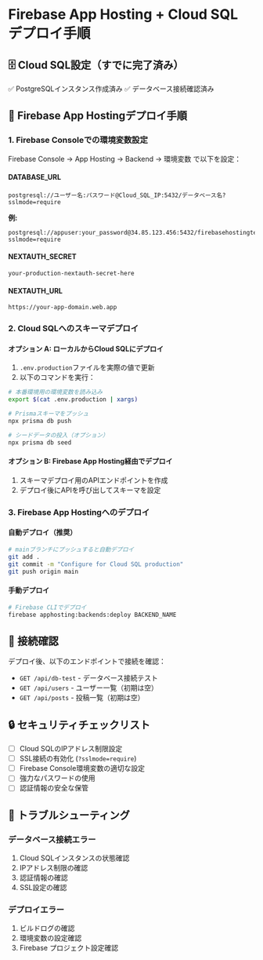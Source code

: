 # Firebase App Hosting + Cloud SQL デプロイ手順

## 🗄️ Cloud SQL設定（すでに完了済み）

✅ PostgreSQLインスタンス作成済み
✅ データベース接続確認済み

## 🚀 Firebase App Hostingデプロイ手順

### 1. Firebase Consoleでの環境変数設定

Firebase Console → App Hosting → Backend → 環境変数 で以下を設定：

#### DATABASE_URL
```
postgresql://ユーザー名:パスワード@Cloud_SQL_IP:5432/データベース名?sslmode=require
```

**例:**
```
postgresql://appuser:your_password@34.85.123.456:5432/firebasehostingtest?sslmode=require
```

#### NEXTAUTH_SECRET
```
your-production-nextauth-secret-here
```

#### NEXTAUTH_URL
```
https://your-app-domain.web.app
```

### 2. Cloud SQLへのスキーマデプロイ

#### オプション A: ローカルからCloud SQLにデプロイ

1. `.env.production`ファイルを実際の値で更新
2. 以下のコマンドを実行：

```bash
# 本番環境用の環境変数を読み込み
export $(cat .env.production | xargs)

# Prismaスキーマをプッシュ
npx prisma db push

# シードデータの投入（オプション）
npx prisma db seed
```

#### オプション B: Firebase App Hosting経由でデプロイ

1. スキーマデプロイ用のAPIエンドポイントを作成
2. デプロイ後にAPIを呼び出してスキーマを設定

### 3. Firebase App Hostingへのデプロイ

#### 自動デプロイ（推奨）
```bash
# mainブランチにプッシュすると自動デプロイ
git add .
git commit -m "Configure for Cloud SQL production"
git push origin main
```

#### 手動デプロイ
```bash
# Firebase CLIでデプロイ
firebase apphosting:backends:deploy BACKEND_NAME
```

## 🔧 接続確認

デプロイ後、以下のエンドポイントで接続を確認：

- `GET /api/db-test` - データベース接続テスト
- `GET /api/users` - ユーザー一覧（初期は空）
- `GET /api/posts` - 投稿一覧（初期は空）

## 🔒 セキュリティチェックリスト

- [ ] Cloud SQLのIPアドレス制限設定
- [ ] SSL接続の有効化 (`?sslmode=require`)
- [ ] Firebase Console環境変数の適切な設定
- [ ] 強力なパスワードの使用
- [ ] 認証情報の安全な保管

## 🐛 トラブルシューティング

### データベース接続エラー
1. Cloud SQLインスタンスの状態確認
2. IPアドレス制限の確認
3. 認証情報の確認
4. SSL設定の確認

### デプロイエラー
1. ビルドログの確認
2. 環境変数の設定確認
3. Firebase プロジェクト設定確認 